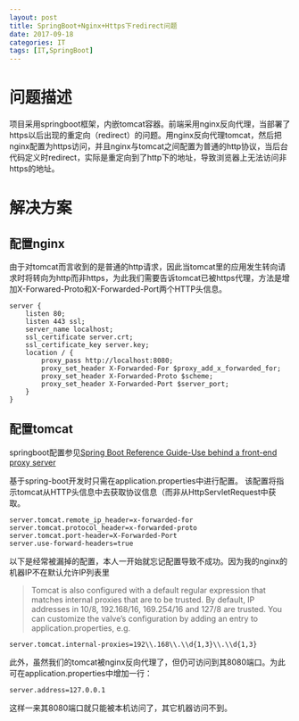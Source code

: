 ```yaml
---
layout: post
title: SpringBoot+Nginx+Https下redirect问题
date: 2017-09-18
categories: IT
tags: [IT,SpringBoot]
---
```

# 问题描述
项目采用springboot框架，内嵌tomcat容器。前端采用nginx反向代理，当部署了https以后出现的重定向（redirect）的问题。用nginx反向代理tomcat，然后把nginx配置为https访问，并且nginx与tomcat之间配置为普通的http协议，当后台代码定义时redirect，实际是重定向到了http下的地址，导致浏览器上无法访问非https的地址。
# 解决方案
## 配置nginx
由于对tomcat而言收到的是普通的http请求，因此当tomcat里的应用发生转向请求时将转向为http而非https，为此我们需要告诉tomcat已被https代理，方法是增加X-Forwared-Proto和X-Forwarded-Port两个HTTP头信息。
```
server {
    listen 80;
    listen 443 ssl;
    server_name localhost;
    ssl_certificate server.crt;
    ssl_certificate_key server.key;
    location / {
        proxy_pass http://localhost:8080;
        proxy_set_header X-Forwarded-For $proxy_add_x_forwarded_for;
        proxy_set_header X-Forwarded-Proto $scheme;
        proxy_set_header X-Forwarded-Port $server_port;
    }
}
```
<!-- more -->
## 配置tomcat
springboot配置参见[Spring Boot Reference Guide-Use behind a front-end proxy server ](https://docs.spring.io/spring-boot/docs/2.0.0.M3/reference/htmlsingle/#howto-use-tomcat-behind-a-proxy-server)

基于spring-boot开发时只需在application.properties中进行配置。
该配置将指示tomcat从HTTP头信息中去获取协议信息（而非从HttpServletRequest中获取。
```
server.tomcat.remote_ip_header=x-forwarded-for
server.tomcat.protocol_header=x-forwarded-proto
server.tomcat.port-header=X-Forwarded-Port
server.use-forward-headers=true
```
以下是经常被漏掉的配置，本人一开始就忘记配置导致不成功。因为我的nginx的机器IP不在默认允许IP列表里
>Tomcat is also configured with a default regular expression that matches internal proxies that are to be trusted. By default, IP addresses in 10/8, 192.168/16, 169.254/16 and 127/8 are trusted. You can customize the valve’s configuration by adding an entry to application.properties, e.g.
```
server.tomcat.internal-proxies=192\\.168\\.\\d{1,3}\\.\\d{1,3}
```
此外，虽然我们的tomcat被nginx反向代理了，但仍可访问到其8080端口。为此可在application.properties中增加一行：
```
server.address=127.0.0.1
```
这样一来其8080端口就只能被本机访问了，其它机器访问不到。
